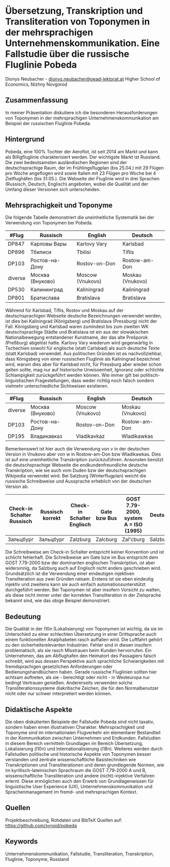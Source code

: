 # Übersetzung, Transkription und Transliteration von Toponymen in der mehrsprachigen Unternehmenskommunikation. Eine Fallstudie über die russische Fluglinie Pobeda

Dionys Neubacher - dionys.neubacher@oead-lektorat.at
Higher School of Economics, Nizhny Novgorod

## Zusammenfassung
In meiner Präsentation diskutiere ich die besonderen Herausforderungen von Toponymen in der mehrsprachigen Unternehmenskommunikation am Beispiel der russischen Fluglinie Pobeda. 

## Hintergrund
Pobeda, eine 100% Tochter der Aeroflot, ist seit 2014 am Markt und kann als Billigfluglinie charakterisiert werden.
Der wichtigste Markt ist Russland. 
Die zwei bedeutsamsten ausländischen Regionen sind der deutschsprachige Raum, der im Frühlingsflugplan (bis 25.04.) mit 29 Flügen pro Woche angeflogen wird sowie Italien mit 23 Flügen pro Woche bei 4 Zielflughäfen (bis 31.05.).
Die Webseite der Fluglinie wird in drei Sprachen (Russisch, Deutsch, Englisch) angeboten, wobei die Qualität und der Umfang dieser Versionen sich unterscheiden.

## Mehrsprachigkeit und Toponyme
Die folgende Tabelle demonstriert die uneinheitliche Systematik bei der Verwendung von Toponymen bei Pobeda.

| #Flug | Russisch | English | Deutsch |
| --- | --- | --- | --- |
| DP847 | Карловы Вары | Karlovy Vary | Karlsbad |
| DP896 | Тбилиси | Tbilisi | Tiflis |
| DP103 | Ростов-на-Дону | Rostov-on-Don | Rostow-am-Don |
| diverse | Москва (Внуково) | Moscow (Vnukovo) | Moskau (Vnukovo) |
| DP530 | Калининград | Kaliningrad | Kaliningrad |
| DP801 | Братислава | Bratislava | Bratislava |

Während für Karlsbad, Tiflis, Rostov und Moskau auf der deutschsprachigen Webseite deutsche Bezeichnungen verwendet werden, ist dies bei Kaliningrad (Königsberg) und Bratislava (Pressburg) nicht der Fall.
Königsberg und Karlsbad waren zumindest bis zum zweiten WK deutschsprachige Städte und Bratislava ist ein aus der slowakischen Nationalbewegung entstandener Kunstname, der das alte Prešporok (Preßburg) abgelöst hatte. Karlovy Vary wiederum wird gegenwärtig in Tschechien sowohl für englische (statt Carlsbad) als auch deutsche Texte (statt Karlsbad) verwendet.
Aus politischen Gründen ist es nachvollziehbar, dass Königsberg von einer russischen Fluglinie als Kaliningrad bezeichnet wird, warum dies aber für Karlsbad nicht, für Pressburg aber wieder schon gelten sollte, mag nur auf historische Unwissenheit, Ignoranz oder schlichte Schlampigkeit zurückgeführt werden können.
Wie immer gilt bei politisch-linguistischen Fragestellungen, dass weder richtig noch falsch sondern vielmehr unterschiedliche Sichtweisen existieren.

| #Flug | Russisch | English | Deutsch |
| --- | --- | --- | --- |
| diverse | Москва (Внуково) | Moscow (Vnukovo) | Moskau (Vnukovo) |
| DP103 | Ростов-на-Дону | Rostov-on-Don | Rostow-am-Don |
| DP195 | Владикавказ | Vladikavkaz | Wladikawkas |

Bemerkenswert ist hier auch die Verwendung von v in der deutschen Version in Vnukovo aber von w in Rostow-am-Don bzw Wladikawkas. Dies ist auf eine uneinheitliche Transkription zurückzuführen. 
Ansonsten benützt die deutschsprachige Webseite die endkundenfreundliche deutsche Transkription, wie sie auch vom Duden bzw der deutschsprachigen Wikipedia verwendet wird.
Bei Salzburg (Winterflugplan) weicht die russische Schreibweise und Aussprache erheblich von der deutschen Version ab.

| Check-in Schalter Russisch | Russisch korrekt | Check-in Schalter Englisch | Gate bzw Bus | GOST 7.79-2000, system A = ISO (1995) | Deutsch |
| --- | --- | --- | --- | --- | --- |
| Зальцбург | Зальцбург | Zalzburg | Zalcburg | Zal'cburg | Salzburg |

Die Schreibweise am Check-in Schalter entspricht keiner Konvention und ist schlicht fehlerhaft.
Die Schreibweise am Gate bzw im Bus entspricht dem GOST 7.79-2000 bzw der dominanten englischen Transkription, ist aber widersinnig, da Salzburg auch auf Englisch nicht anders geschrieben wird.
Grundsätzlich ist die Verwendung einer eindeutigen injektiven Transliteration aus zwei Gründen ratsam. 
Erstens ist sie eben eindeutig injektiv und zweitens kann sie auch einfach automationsunterstützt durchgeführt werden.
Bei Toponymen ist aber insofern Vorsicht zu walten, als diese nicht immer unter der korrekten Transliteration in der Zielsprache bekannt sind, wie das obige Beispiel demonstriert.

## Bedeutung
Die Qualität in der l10n (Lokalisierung) von Toponymen ist wichtig, da sie im Unterschied zu einer schlechten Übersetzung in einer Drittsprache auch einem funktionellen Analphabeten rasch auffallen wird.
Die Luftfahrt gehört zu den sicherheitsrelevanten Industrien. 
Fehler sind in diesen insofern problematisch, als sie rasch Misstrauen beim Kunden hervorrufen. 
Ein Unternehmen, das am Abflughafen den Heimatort des Passagiers falsch schreibt, wird aus dessen Perspektive auch sprachliche Schwierigkeiten mit fremdsprachigen gesetzlichen Anforderungen oder Bedienungshandbüchern haben. Gerade russische Fluglinien sollten hier achtsam auftreten, als sie - berechtigt oder nicht - in Westeuropa nur bedingt Vertrauen genießen.
Andererseits verwenden solche Transliterationssysteme diakritische Zeichen, die für den Normalbenutzer nicht oder nur schwer interpretiert werden können.

## Didaktische Aspekte
Die oben diskutierten Beispiele der Fallstudie Pobeda sind nicht taxativ, sondern haben einen illustrativen Charakter.
Mehrsprachigkeit und Toponyme sind im internationalen Flugverkehr ein elementarer Bestandteil in der Kommunikation zwischen Unternehmen und Endkunden. 
Fallstudien in diesem Bereich vermitteln Grundlagen im Bereich Übersetzung, Lokalisierung (l10n) und Internationalisierung (i18n). 
Weiteres werden durch Fallstudien politische und historische Aspekte von Toponymen besser verstanden und zentrale wissenschaftliche Basistechniken wie Transkriptionen und Transliterationen und deren grundlegende Normen, wie im kyrillisch-lateinischen Sprachraum die GOST 7.79-2000 A und B, wissenschaftliche Transliteration und andere (nicht)-injektive Verfahren erlernt.
Diese ermöglichen auch den Erwerb von Grundlagenwissen für linguistische User Experience (UX), Unternehmenskommunikation und Sprachenmanagement im fremd- und mehrsprachigen Kontext.

## Quellen
Projektbeschreibung, Rohdaten und BibTeX Quellen auf: https://github.com/synoid/pobeda

## Keywords
Unternehmenskommunikation, Fallstudie, Transliteration, Transkription, Fluglinie, Toponyme, Russland
